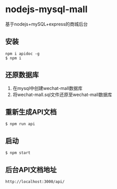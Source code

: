 # nodejs-mysql-mall
基于nodejs+mySQL+express的商城后台

## 安装
`npm i apidoc -g`  
`$ npm i`
## 还原数据库
1. 在mysql中创建wechat-mall数据库
2. 将wechat-mall.sql文件还原至wechat-mall数据库 
## 重新生成API文档
`$ npm run api`
## 启动
`$ npm start`
## 后台API文档地址
`http://localhost:3000/api/`